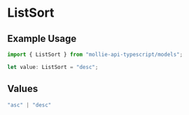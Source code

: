 # ListSort

## Example Usage

```typescript
import { ListSort } from "mollie-api-typescript/models";

let value: ListSort = "desc";
```

## Values

```typescript
"asc" | "desc"
```